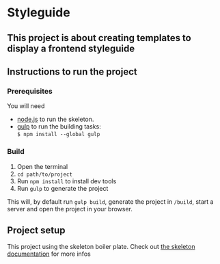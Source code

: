 # Styleguide
This project is about creating templates to display a frontend styleguide
---


## Instructions to run the project

### Prerequisites
You will need 
  - [node.js](http://nodejs.org) to run the skeleton.
  - [gulp](http://gulpjs.com) to run the building tasks:  
    ```$ npm install --global gulp```


### Build
1. Open the terminal
2. ```cd path/to/project```
3. Run ```npm install``` to install dev tools
4. Run ```gulp``` to generate the project

This will, by default run ```gulp build```, generate the project in ```/build```, start a server and open the project in your browser.


## Project setup
This project using the skeleton boiler plate. Check out [the skeleton documentation](https://github.com/ginetta/skeleton/wiki) for more infos
